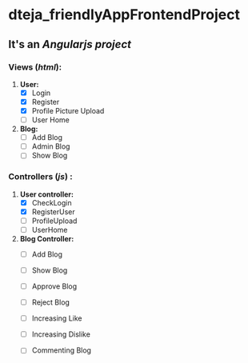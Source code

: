 # dteja_friendlyAppFrontendProject

## It's an *Angularjs project*

### Views (*html*):
  1. **User:**
      - [x] Login
      - [x] Register
      - [x] Profile Picture Upload
      - [ ] User Home

  2. **Blog:**
      - [ ] Add Blog
      - [ ] Admin Blog
      - [ ] Show Blog
    
### Controllers (*js*) :
  1. **User controller:**
      - [x] CheckLogin
      - [x] RegisterUser
      - [ ] ProfileUpload
      - [ ] UserHome
    
  2. **Blog Controller:**
      - [ ] Add Blog
      - [ ] Show Blog
      - [ ] Approve Blog
      - [ ] Reject Blog
      - [ ] Increasing Like
      - [ ] Increasing Dislike
      - [ ] Commenting Blog
    



